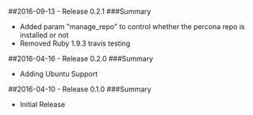 ##2016-09-13 - Release 0.2.1
###Summary
 - Added param "manage_repo" to control whether the percona repo is installed or not
 - Removed Ruby 1.9.3 travis testing

##2016-04-16 - Release 0.2.0
###Summary
 - Adding Ubuntu Support

##2016-04-10 - Release 0.1.0
###Summary
 - Initial Release
